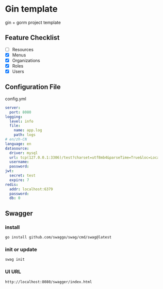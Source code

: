 # Gin template
gin + gorm project template

## Feature Checklist
* [ ] Resources
* [x] Menus
* [x] Organizations
* [x] Roles
* [x] Users

## Configuration File
config.yml

```yaml
server:
  port: 8080
logging:
  level: info
  file:
    name: app.log
    path: logs
# en/zh-CN
language: en
datasource:
  driver: mysql
  url: tcp(127.0.0.1:3306)/test?charset=utf8mb4&parseTime=True&loc=Local
  username: 
  password: 
jwt:
  secret: test
  expire: 7
redis:
  addr: localhost:6379
  password:
  db: 0
```

## Swagger
### install
```shell
go install github.com/swaggo/swag/cmd/swag@latest
```
### init or update
```shell
swag init
```
### UI URL
```shell
http://localhost:8080/swagger/index.html
```
